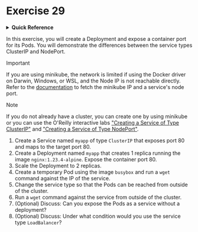 # Exercise 29

<details>
<summary><b>Quick Reference</b></summary>
<p>

* Namespace: `default`<br>
* Documentation: [Services](https://kubernetes.io/docs/concepts/services-networking/service/)

</p>
</details>

In this exercise, you will create a Deployment and expose a container port for its Pods. You will demonstrate the differences between the service types ClusterIP and NodePort.

> [!IMPORTANT]
> If you are using minikube, the network is limited if using the Docker driver on Darwin, Windows, or WSL, and the Node IP is not reachable directly. Refer to the [documentation](https://minikube.sigs.k8s.io/docs/handbook/accessing/#nodeport-access) to fetch the minikube IP and a service's node port.

> [!NOTE]
> If you do not already have a cluster, you can create one by using minikube or you can use the O'Reilly interactive labs ["Creating a Service of Type ClusterIP"](https://learning.oreilly.com/scenarios/creating-a-service/9781098164287/) and ["Creating a Service of Type NodePort"](https://learning.oreilly.com/scenarios/creating-a-service/9781098164294/).

1. Create a Service named `myapp` of type `ClusterIP` that exposes port 80 and maps to the target port 80.
2. Create a Deployment named `myapp` that creates 1 replica running the image `nginx:1.23.4-alpine`. Expose the container port 80.
3. Scale the Deployment to 2 replicas.
4. Create a temporary Pod using the image `busybox` and run a `wget` command against the IP of the service.
5. Change the service type so that the Pods can be reached from outside of the cluster.
6. Run a `wget` command against the service from outside of the cluster.
7. (Optional) Discuss: Can you expose the Pods as a service without a deployment?
8. (Optional) Discuss: Under what condition would you use the service type `LoadBalancer`?

